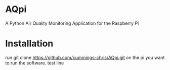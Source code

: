 # AQpi
A Python Air Quality Monitoring Application for the Raspberry Pi

# Installation

run git clone https://github.com/cummings-chris/AQpi.git on the pi you want to run the software.
test line
